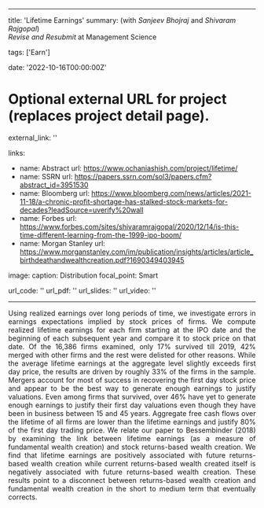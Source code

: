 
---
title: 'Lifetime Earnings'
summary: (with *Sanjeev Bhojraj* and *Shivaram Rajgopal*) </br> *Revise and Resubmit* at Management Science  

tags: ['Earn']

date: '2022-10-16T00:00:00Z'

# Optional external URL for project (replaces project detail page).
external_link: ''

links:
  - name: Abstract
    url: https://www.ochaniashish.com/project/lifetime/
  - name: SSRN
    url: https://papers.ssrn.com/sol3/papers.cfm?abstract_id=3951530
  - name: Bloomberg
    url: https://www.bloomberg.com/news/articles/2021-11-18/a-chronic-profit-shortage-has-stalked-stock-markets-for-decades?leadSource=uverify%20wall
  - name: Forbes
    url: https://www.forbes.com/sites/shivaramrajgopal/2020/12/14/is-this-time-different-learning-from-the-1999-ipo-boom/
  - name: Morgan Stanley
    url: https://www.morganstanley.com/im/publication/insights/articles/article_birthdeathandwealthcreation.pdf?1690349403945

image: 
  caption: Distribution
  focal_point: Smart

url_code: ''
url_pdf: ''
url_slides: ''
url_video: ''

---
<DIV align="justify"> Using realized earnings over long periods of time, we investigate errors in earnings expectations implied by stock prices of firms. We compute realized lifetime earnings for each firm starting at the IPO date and the beginning of each subsequent year and compare it to stock price on that date. Of the 16,386 firms examined, only 17% survived till 2019, 42% merged with other firms and the rest were delisted for other reasons. While the average lifetime earnings at the aggregate level slightly exceeds first day price, the results are driven by roughly 33% of the firms in the sample. Mergers account for most of success in recovering the first day stock price and appear to be the best way to generate enough earnings to justify valuations. Even among firms that survived, over 46% have yet to generate enough earnings to justify their first day valuations even though they have been in business between 15 and 45 years. Aggregate free cash flows over the lifetime of all firms are lower than the lifetime earnings and justify 80% of the first day trading price. We relate our paper to Bessembinder (2018) by examining the link between lifetime earnings (as a measure of fundamental wealth creation) and stock returns-based wealth creation. We find that lifetime earnings are positively associated with future returns-based wealth creation while current returns-based wealth created itself is negatively associated with future returns-based wealth creation. These results point to a disconnect between returns-based wealth creation and fundamental wealth creation in the short to medium term that eventually corrects.   </DIV>
